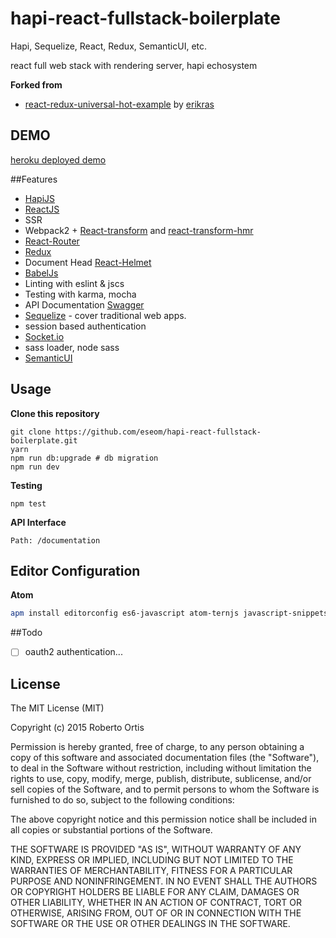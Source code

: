 # hapi-react-fullstack-boilerplate
Hapi, Sequelize, React, Redux, SemanticUI, etc.

react full web stack with rendering server, hapi echosystem

**Forked from**

* [react-redux-universal-hot-example](https://github.com/erikras/react-redux-universal-hot-example) by [erikras](https://github.com/erikras)

## DEMO

[heroku deployed demo](https://hapi-react-fullstack-bp.herokuapp.com/)

##Features
* [HapiJS](https://github.com/hapijs/hapi)
* [ReactJS](https://github.com/reactjs)
* SSR
* Webpack2 + [React-transform](https://github.com/gaearon/babel-plugin-react-transform) and [react-transform-hmr](https://github.com/gaearon/react-transform-hmr)
* [React-Router](https://github.com/rackt/react-router)
* [Redux](https://github.com/rackt/redux)
* Document Head [React-Helmet](https://github.com/nfl/react-helmet)
* [BabelJs](https://babeljs.io/)
* Linting with eslint & jscs
* Testing with karma, mocha
* API Documentation [Swagger](https://github.com/glennjones/hapi-swagger)
* [Sequelize](https://github.com/sequelize/sequelize) - cover traditional web apps.
* session based authentication
* [Socket.io](https://github.com/socketio/socket.io)
* sass loader, node sass
* [SemanticUI](https://github.com/Semantic-Org/Semantic-UI)

## Usage
**Clone this repository**

    git clone https://github.com/eseom/hapi-react-fullstack-boilerplate.git
    yarn
    npm run db:upgrade # db migration
    npm run dev

**Testing**

    npm test

**API Interface**

    Path: /documentation

## Editor Configuration
**Atom**
```bash
apm install editorconfig es6-javascript atom-ternjs javascript-snippets linter linter-eslint language-babel autocomplete-modules file-icons
```

##Todo
* [ ] oauth2 authentication...

## License
The MIT License (MIT)

Copyright (c) 2015 Roberto Ortis

Permission is hereby granted, free of charge, to any person obtaining a copy
of this software and associated documentation files (the "Software"), to deal
in the Software without restriction, including without limitation the rights
to use, copy, modify, merge, publish, distribute, sublicense, and/or sell
copies of the Software, and to permit persons to whom the Software is
furnished to do so, subject to the following conditions:

The above copyright notice and this permission notice shall be included in all
copies or substantial portions of the Software.

THE SOFTWARE IS PROVIDED "AS IS", WITHOUT WARRANTY OF ANY KIND, EXPRESS OR
IMPLIED, INCLUDING BUT NOT LIMITED TO THE WARRANTIES OF MERCHANTABILITY,
FITNESS FOR A PARTICULAR PURPOSE AND NONINFRINGEMENT. IN NO EVENT SHALL THE
AUTHORS OR COPYRIGHT HOLDERS BE LIABLE FOR ANY CLAIM, DAMAGES OR OTHER
LIABILITY, WHETHER IN AN ACTION OF CONTRACT, TORT OR OTHERWISE, ARISING FROM,
OUT OF OR IN CONNECTION WITH THE SOFTWARE OR THE USE OR OTHER DEALINGS IN THE
SOFTWARE.
